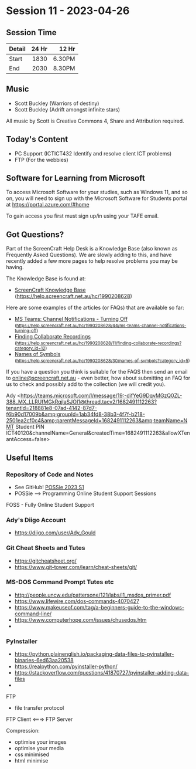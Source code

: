 # Session 11 - 2023-04-26

## Session Time
| Detail | 24 Hr |  12 Hr |
|--------|------:|-------:|
| Start  |  1830 | 6.30PM |
| End    |  2030 | 8.30PM |

## Music

- Scott Buckley (Warriors of destiny)
- Scott Buckley (Adrift amongst infinite stars)

All music by Scott is Creative Commons 4, Share and Attribution required.

## Today's Content

- PC Support (ICTICT432 Identify and resolve client ICT problems)
- FTP (For the webbies)

## Software for Learning from Microsoft

To access Microsoft Software for your studies, such as Windows 11, 
and so on, you will need to sign up with the Microsoft Software for 
Students portal at https://portal.azure.com/#home 

To gain access you first must sign up/in using your TAFE email.


## Got Questions?
Part of the ScreenCraft Help Desk is a Knowledge Base (also known as Frequently Asked Questions).
We are slowly adding to this, and have recently added a few more pages to help resolve problems you may be having.

The Knowledge Base is found at: 
- [ScreenCraft Knowledge Base](https://help.screencraft.net.au/hc/1990208628)<br>(https://help.screencraft.net.au/hc/1990208628)

Here are some examples of the articles (or FAQs) that are available so far:

- [MS Teams: Channel Notifications - Turning Off](https://help.screencraft.net.au/hc/1990208628/44/ms-teams-channel-notifications-turning-off)<br><small>(https://help.screencraft.net.au/hc/1990208628/44/ms-teams-channel-notifications-turning-off)</small>
- [Finding Collaborate Recordings](https://help.screencraft.net.au/hc/1990208628/11/finding-collaborate-recordings?category_id=12)<br><small>(https://help.screencraft.net.au/hc/1990208628/11/finding-collaborate-recordings?category_id=12)</small>
- [Names of Symbols](https://help.screencraft.net.au/hc/1990208628/30/names-of-symbols?category_id=5)<br><small>(https://help.screencraft.net.au/hc/1990208628/30/names-of-symbols?category_id=5)</small>

If you have a question you think is suitable for the FAQS then send an email to online@screencraft.net.au - even better, how about submitting  an FAQ for us to check and possibly add to the collection (we will credit you).

Ady
<https://teams.microsoft.com/l/message/19:-difYeG9DqvMGzQ0ZL-388_MX_LLRUfMGkRqjlaSJOI1@thread.tacv2/1682491112263?tenantId=218881e8-07ad-4142-87d7-f6b90d17009b&amp;groupId=1ab34fd8-38b3-4f7f-b218-2501ea2cf0c4&amp;parentMessageId=1682491112263&amp;teamName=NMT Student PIN ICT40120&amp;channelName=General&amp;createdTime=1682491112263&amp;allowXTenantAccess=false>


 


## Useful Items

### Repository of Code and Notes
- See GitHub! [POSSie 2023 S1](https://github.com/AdyGCode/POSSie-2023S1)
- POSSie --> Programming Online Student Support Sessions

FOSS - Fully Online Student Support


### Ady's Diigo Account
- https://diigo.com/user/Ady_Gould

### Git Cheat Sheets and Tutes
- https://gitcheatsheet.org/
- https://www.git-tower.com/learn/cheat-sheets/git/

### MS-DOS Command Prompt Tutes etc
- http://people.uncw.edu/pattersone/121/labs/l1_msdos_primer.pdf
- https://www.lifewire.com/dos-commands-4070427
- https://www.makeuseof.com/tag/a-beginners-guide-to-the-windows-command-line/
- https://www.computerhope.com/issues/chusedos.htm
- 

### PyInstaller
- https://python.plainenglish.io/packaging-data-files-to-pyinstaller-binaries-6ed63aa20538
- https://realpython.com/pyinstaller-python/
- https://stackoverflow.com/questions/41870727/pyinstaller-adding-data-files
- 

FTP
- file transfer protocol

FTP Client <===> FTP Server

Compression:
- optimise your images
- optimise your media
- css minimised 
- html minimise



```mermaid

```